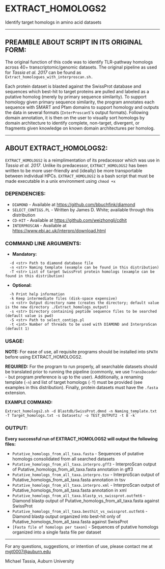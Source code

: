 # EXTRACT_HOMOLOGS2
Identify target homologs in amino acid datasets

________________________________________________________________________________________________________________________________________
## PREAMBLE ABOUT SCRIPT IN ITS ORIGINAL FORM:
The original function of this code was to identify TLR-pathway homologs across 40+ transcriptomic/genomic datasets.
The original pipeline as used for *Tassia et al. 2017* can be found as `Extract_homologues_with_interproscan.sh.`

Each protein dataset is blasted against the SwissProt database and sequences which best-hit to target proteins are pulled and labeled as a putative homolog (merely by primary sequence similarity). 
To support homology given primary sequence similarity, the program annotates each sequence with SMART and Pfam domains to support homology and outputs the data in several formats (`InterProscan5`'s output formats). 
Following domain annotation, it is then on the user to visually sort homologs by domain architecture to identify complete, non-target, divergent, or fragments given knowledge on known domain architectures per homolog. 
________________________________________________________________________________________________________________________________________

## ABOUT EXTRACT_HOMOLOGS2:
`EXTRACT_HOMOLOGS2` is a reimplimentation of its predacessor which was use in *Tassia et al. 2017*. Unlike its predacessor, `EXTRACT_HOMOLOGS2` has been written to be more user-friendly and (ideally) be more transportable between individual HPCs.
`EXTRACT_HOMOLOGS2` is a bash script that must be made executable in a unix environment using `chmod +x`

### DEPENDENCIES:
- `DIAMOND` - Available at https://github.com/bbuchfink/diamond
- `SELECT_CONTIGS.PL` - Written by James D. White; available through this distribution
- `CD-HIT` - Available at https://github.com/weizhongli/cdhit
- `INTERPROSCAN` - Available at https://www.ebi.ac.uk/interpro/download.html

### COMMAND LINE ARGUMENTS:
- **Mandatory:**
```
  -d <str> Path to diamond database file
  -n <str> Naming template (example can be found in this distribution)
  -T <str> List of target SwissProt protein homologs (example can be found in this distribution)
```
- **Optional:**
```
  -h Print help information
  -k Keep intermediate files (disk-space expensive)
  -o <str> Output directory name (creates the directory; default value is the new directory ./Extract_homologs_output)
  -s <str> Directory containing peptide sequence files to be searched (default value is pwd)
  -S <str> Path to select_contigs.pl
  -t <int> Number of threads to be used with DIAMOND and InterproScan (default 1)
```

### USAGE:
**NOTE:** For ease of use, all requisite programs should be installed into `$PATH` before using EXTRACT_HOMOLOGS2. 

**REQUIRED:** For the program to run properly, all searchable datasets should be translated prior to running the pipeline (commonly, we use `TransDecoder` - but program preference is up to the user). Additionally, a renaming template (`-n`) and list of target homologs (`-T`) must be provided (see examples in this distribution). Finally, protein datasets must have the `.fasta` extension.

**EXAMPLE COMMAND:** 
```
Extract_homologs2.sh -d Blastdb/SwissProt.dmnd -n Naming_template.txt -T Target_homologs.txt -s Datasets/ -o TEST_OUTPUT2 -t 8 -k`
```

### OUTPUT:
**Every successful run of EXTRACT_HOMOLOGS2 will output the following files:**

- `Putative_homologs_from_all_taxa.fasta` - Sequences of putative homologs consolidated from all searched datasets
- `Putative_homologs_from_all_taxa.interpro.gff3` - InterproScan output of Putative_homologs_from_all_taxa.fasta annotation in gff3
- `Putative_homologs_from_all_taxa.interpro.tsv` - InterproScan output of Putative_homologs_from_all_taxa.fasta annotation in tsv
- `Putative_homologs_from_all_taxa.interpro.xml` - InterproScan output of Putative_homologs_from_all_taxa.fasta annotation in xml
- `Putative_homologs_from_all_taxa.blastp_vs_swissprot.outfmt6` - Diamond blastp output of Putative_homologs_from_all_taxa.fasta against SwissProt
- `Putative_homologs_from_all_taxa.besthit_vs_swissprot.outfmt6` - Diamond blastp output organized into best-hit only of Putative_homologs_from_all_taxa.fasta against SwissProt
- `[Fasta file of homologs per taxon]` - Sequences of putative homologs organized into a single fasta file per dataset
________________________________________________________________________________________________________________________________________

For any questions, suggestions, or intention of use, please contact me at mgt0007@auburn.edu

Michael Tassia,
Auburn University
